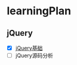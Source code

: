 # learningPlan
## jQuery
- [x] [jQuery基础](https://github.com/xiuhongwu/learningPlan/blob/main/jQueryLearning/jQuery%E5%AD%A6%E4%B9%A0%E7%AC%94%E8%AE%B0.md)
- [ ] jQuery源码分析
